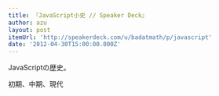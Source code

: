 ```yaml
---
title: 『JavaScript小史 // Speaker Deck』
author: azu
layout: post
itemUrl: 'http://speakerdeck.com/u/badatmath/p/javascript'
date: '2012-04-30T15:00:00.000Z'
---
```

JavaScriptの歴史。

初期、中期、現代
